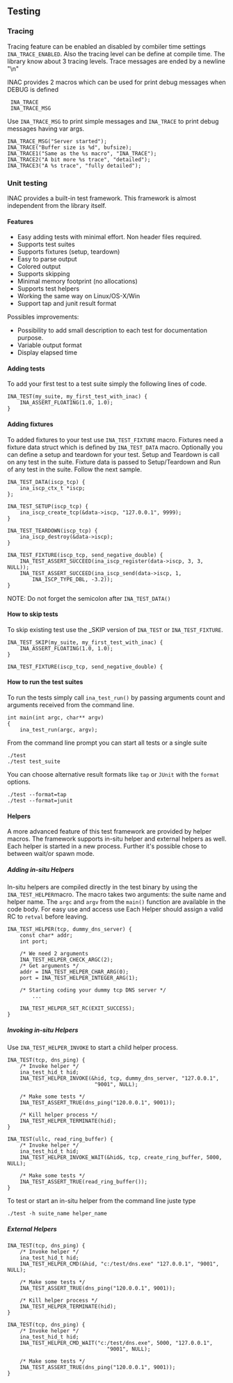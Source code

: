 ## Testing

### Tracing

Tracing feature can be enabled an disabled by combiler time settings 
`INA_TRACE_ENABLED`.  Also the tracing level can be define at compile time. 
The library know about 3 tracing levels. Trace messages are ended by a 
newline "\n" 

INAC provides 2 macros which can be used for print debug messages when DEBUG 
is defined

     INA_TRACE
     INA_TRACE_MSG

Use `INA_TRACE_MSG` to print simple messages and `INA_TRACE` to print debug 
messages having var args.

    INA_TRACE_MSG("Server started");
    INA_TRACE("Buffer size is %d", bufsize);
    INA_TRACE1("Same as the %s macro", "INA_TRACE");
    INA_TRACE2("A bit more %s trace", "detailed");
    INA_TRACE3("A %s trace", "fully detailed"); 

### Unit testing

INAC provides a built-in test framework. This framework is almost independent 
from the library itself. 

#### Features  

 * Easy adding tests with minimal effort. Non header files required.
 * Supports test suites
 * Supports fixtures (setup, teardown)
 * Easy to parse output
 * Colored output
 * Supports skipping
 * Minimal memory footprint (no allocations)
 * Supports test helpers
 * Working the same way on Linux/OS-X/Win 
 * Support tap and junit result format
 
Possibles improvements:

 * Possibility to add small description to each test for documentation purpose.
 * Variable output format
 * Display elapsed time

#### Adding tests 

To add your first test to a test suite simply the following lines of code.

    INA_TEST(my_suite, my_first_test_with_inac) {
        INA_ASSERT_FLOATING(1.0, 1.0);
    }


#### Adding fixtures  

To added fixtures to your test use `INA_TEST_FIXTURE` macro. Fixtures need a 
fixture data struct which is defined by `INA_TEST_DATA` macro.  Optionally you
can define a setup and teardown for your test. Setup and Teardown is call on 
any test in the suite.  Fixture data is passed to Setup/Teardown and Run of 
any test in the suite.  Follow the next sample. 

    INA_TEST_DATA(iscp_tcp) {
        ina_iscp_ctx_t *iscp;
    };

    INA_TEST_SETUP(iscp_tcp) {
        ina_iscp_create_tcp(&data->iscp, "127.0.0.1", 9999);
    }

    INA_TEST_TEARDOWN(iscp_tcp) {
        ina_iscp_destroy(&data->iscp);
    }

    INA_TEST_FIXTURE(iscp_tcp, send_negative_double) {
        INA_TEST_ASSERT_SUCCEED(ina_iscp_register(data->iscp, 3, 3, NULL));
        INA_TEST_ASSERT_SUCCEED(ina_iscp_send(data->iscp, 1, 
            INA_ISCP_TYPE_DBL, -3.2));
    }

NOTE: Do not forget the semicolon after `INA_TEST_DATA()`

#### How to skip tests 

To skip existing test use the _SKIP version of `INA_TEST` or `INA_TEST_FIXTURE`. 

    INA_TEST_SKIP(my_suite, my_first_test_with_inac) {
        INA_ASSERT_FLOATING(1.0, 1.0);
    }

    INA_TEST_FIXTURE(iscp_tcp, send_negative_double) {


#### How to run the test suites

To run the tests simply call `ina_test_run()` by passing arguments count and 
arguments received from the command line.

    int main(int argc, char** argv) 
    { 
        ina_test_run(argc, argv);

From the command line prompt you can start all tests or a single suite

    ./test
    ./test test_suite
    
You can choose alternative result formats like `tap` or `JUnit` with the 
`format` options.

    ./test --format=tap
    ./test --format=junit

    
#### Helpers 
A more advanced feature of this test framework are provided by helper macros.
The framework supports in-situ helper and external helpers as well. Each helper
is started in a new process. Further it's possible chose to between 
wait/or spawn mode.

##### Adding in-situ Helpers
In-situ helpers are compiled directly in the test binary by using the
`INA_TEST_HELPER`macro. The macro takes two arguments: the suite name and
helper name. The `argc` and `argv` from the `main()` function are available in
the code body. For easy use and access use  Each Helper should assign a valid
RC to `retval` before leaving.

    INA_TEST_HELPER(tcp, dummy_dns_server) {
        const char* addr;
        int port;

        /* We need 2 arguments
        INA_TEST_HELPER_CHECK_ARGC(2);
        /* Get arguments */
        addr = INA_TEST_HELPER_CHAR_ARG(0);
        port = INA_TEST_HELPER_INTEGER_ARG(1);

        /* Starting coding your dummy tcp DNS server */
            ...

        INA_TEST_HELPER_SET_RC(EXIT_SUCCESS);
    }


##### Invoking in-situ Helpers	
Use `INA_TEST_HELPER_INVOKE` to start a child helper process.

    INA_TEST(tcp, dns_ping) {
        /* Invoke helper */
        ina_test_hid_t hid;
        INA_TEST_HELPER_INVOKE(&hid, tcp, dummy_dns_server, "127.0.0.1", 
                                "9001", NULL);

        /* Make some tests */
        INA_TEST_ASSERT_TRUE(dns_ping("120.0.0.1", 9001));

        /* Kill helper process */
        INA_TEST_HELPER_TERMINATE(hid);
    }

    INA_TEST(ullc, read_ring_buffer) {
        /* Invoke helper */
        ina_test_hid_t hid;
        INA_TEST_HELPER_INVOKE_WAIT(&hid&, tcp, create_ring_buffer, 5000, NULL);

        /* Make some tests */
        INA_TEST_ASSERT_TRUE(read_ring_buffer());
    }

To test or start an in-situ helper from the command line juste type

    ./test -h suite_name helper_name

  
##### External Helpers

    INA_TEST(tcp, dns_ping) {
        /* Invoke helper */
        ina_test_hid_t hid;
        INA_TEST_HELPER_CMD(&hid, "c:/test/dns.exe" "127.0.0.1", "9001", NULL);

        /* Make some tests */
        INA_TEST_ASSERT_TRUE(dns_ping("120.0.0.1", 9001));

        /* Kill helper process */
        INA_TEST_HELPER_TERMINATE(hid);
    }
  
    INA_TEST(tcp, dns_ping) {
        /* Invoke helper */
        ina_test_hid_t hid;
        INA_TEST_HELPER_CMD_WAIT("c:/test/dns.exe", 5000, "127.0.0.1", 
                                    "9001", NULL);

        /* Make some tests */
        INA_TEST_ASSERT_TRUE(dns_ping("120.0.0.1", 9001));  
    }